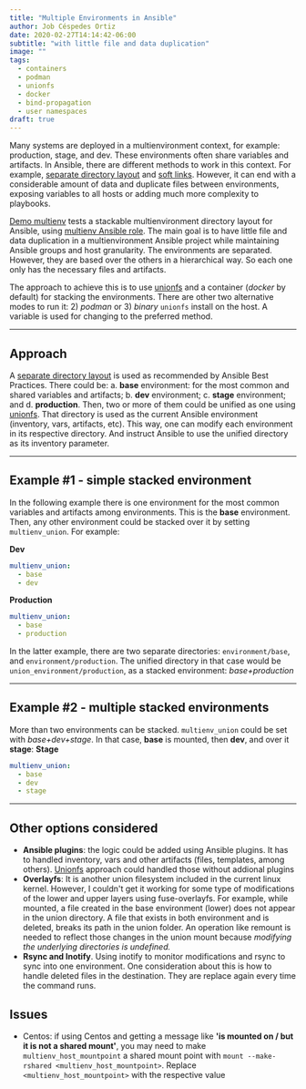 ```yaml
---
title: "Multiple Environments in Ansible"
author: Job Céspedes Ortiz
date: 2020-02-27T14:14:42-06:00
subtitle: "with little file and data duplication"
image: ""
tags:
  - containers
  - podman
  - unionfs
  - docker
  - bind-propagation
  - user namespaces
draft: true
---
```

Many systems are deployed in a multienvironment context, for example: production, stage, and dev.  These environments often share variables and artifacts. In Ansible, there are different methods to work in this context. For example, [separate directory layout](https://docs.ansible.com/ansible/latest/user_guide/playbooks_best_practices.html#alternative-directory-layout) and [soft links](https://www.digitalocean.com/community/tutorials/how-to-manage-multistage-environments-with-ansible). However, it can end with a considerable amount of data and duplicate files between environments, exposing variables to all hosts or adding much more complexity to playbooks.

[Demo multienv](https://github.com/jobcespedes/demo-multienv) tests a stackable multienvironment directory layout for Ansible, using [multienv Ansible role](https://github.com/jobcespedes/multienv). The main goal is to have little file and data duplication in a multienvironment Ansible project while maintaining Ansible groups and host granularity. The environments are separated. However, they are based over the others in a hierarchical way. So each one only has the necessary files and artifacts.

The approach to achieve this is to use [unionfs](http://unionfs.filesystems.org/) and a container (_docker_ by default) for stacking the environments. There are other two alternative modes to run it: 2) _podman_ or 3) _binary_ `unionfs` install on the host. A variable is used for changing to the preferred method.

---
## Approach
A [separate directory layout](https://docs.ansible.com/ansible/latest/user_guide/playbooks_best_practices.html#alternative-directory-layout) is used as recommended by Ansible Best Practices. There could be: a. **base** environment: for the most common and shared variables and artifacts; b. **dev** environment; c. **stage** environment; and d. **production**. Then, two or more of them could be unified as one using [unionfs](http://unionfs.filesystems.org/). That directory is used as the current Ansible environment (inventory, vars, artifacts, etc). This way, one can modify each environment in its respective directory. And instruct Ansible to use the unified directory as its inventory parameter.

---
## Example #1 - simple stacked environment
In the following example there is one environment for the most common variables and artifacts among environments. This is the **base** environment. Then, any other environment could be stacked over it by setting `multienv_union`. For example:

**Dev**
```yaml
multienv_union:
  - base
  - dev
```
**Production**
```yaml
multienv_union:
  - base
  - production
```
In the latter example, there are two separate directories: `environment/base`, and `environment/production`. The unified directory in that case would be `union_environment/production`, as a stacked environment: _base+production_

---
## Example #2 - multiple stacked environments
More than two environments can be stacked. `multienv_union` could be set with _base+dev+stage_. In that case, **base** is mounted, then **dev**, and over it **stage**:
**Stage**
```yaml
multienv_union:
  - base
  - dev
  - stage
```
---
## Other options considered
* **Ansible plugins**: the logic could be added using Ansible plugins. It has to handled inventory, vars and other artifacts (files, templates, among others). [Unionfs](http://unionfs.filesystems.org/) approach could handled those without addional plugins
* **Overlayfs**: It is another union filesystem included in the current linux kernel. However, I couldn't get it working for some type of modifications of the lower and upper layers using fuse-overlayfs. For example, while mounted, a file created in the base environment (lower) does not appear in the union directory. A file that exists in both environment and is deleted, breaks its path in the union folder. An operation like remount is needed to reflect those changes in the union mount because _modifying the underlying directories is undefined._
* **Rsync and Inotify**. Using inotify to monitor modifications and rsync to sync into one environment. One consideration about this is how to handle deleted files in the destination. They are replace again every time the command runs.

## Issues
- Centos: if using Centos and getting a message like **'is mounted on / but it is not a shared mount'**, you may need to make ```multienv_host_mountpoint``` a shared mount point with ```mount --make-rshared <multienv_host_mountpoint>```. Replace ```<multienv_host_mountpoint>``` with the respective value
